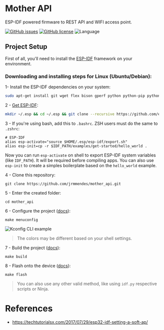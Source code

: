 # Mother API
ESP-IDF powered firmware to REST API and WIFI access point.

[![GitHub issues](https://img.shields.io/github/issues/jrmmendes/mother_api)](https://github.com/jrmmendes/mother_api/issues)
[![GitHub license](https://img.shields.io/github/license/jrmmendes/mother_api)](https://github.com/jrmmendes/mother_api/blob/master/LICENSE)
![Language](https://img.shields.io/badge/langague-C-yellow)

## Project Setup
First of all, you'll need to install the [ESP-IDF](https://github.com/espressif/esp-idf) framework on your environment.

### Downloading and installing steps for Linux (Ubuntu/Debian):
1- Install the ESP-IDF dependencies on your system:
```sh
sudo apt-get install git wget flex bison gperf python python-pip python-setuptools python-serial python-click python-cryptography python-future python-pyparsing python-pyelftools cmake ninja-build ccache libffi-dev libssl-dev
```
2 - [Get ESP-IDF](https://docs.espressif.com/projects/esp-idf/en/latest/get-started/index.html#step-2-get-esp-idf):
```sh
mkdir ~/.esp && cd ~/.esp && git clone --recursive https://github.com/espressif/esp-idf.git 
```
3 - If you're using bash, add this to `.bashrc`. ZSH users must do the same to `.zshrc`:
```
# ESP-IDF
alias esp-activate="source $HOME/.esp/esp-idf/export.sh"
alias esp-init=cp -r $IDF_PATH/examples/get-started/hello_world .
```

Now you can run `esp-activate` on shell to export ESP-IDF system variables (like `IDF_PATH`). It will be required before compiling apps. You can also use `esp-init` to create a simples boilerplate based on the `hello_world` example.

4 - Clone this repository:
```
git clone https://github.com/jrmmendes/mother_api.git
```

5 - Enter the created folder:
```
cd mother_api
```

6 - Configure the project ([docs](https://docs.espressif.com/projects/esp-idf/en/latest/get-started/index.html#step-7-configure)):
```
make menuconfig
```
![Kconfig CLI example](https://docs.espressif.com/projects/esp-idf/en/latest/_images/project-configuration1.png)

> The colors may be different based on your shell settings.

7 - Build the project ([docs](https://docs.espressif.com/projects/esp-idf/en/latest/get-started/index.html#step-8-build-the-project)):
```
make build
```

8 - Flash onto the device ([docs](https://docs.espressif.com/projects/esp-idf/en/latest/get-started/index.html#step-9-flash-onto-the-device)):
```
make flash
```
> You can also use any other valid method, like using `idf.py` respective scripts or Ninja.

# References
- https://techtutorialsx.com/2017/07/29/esp32-idf-setting-a-soft-ap/
